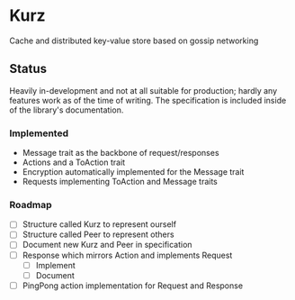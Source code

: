 # Kurz

Cache and distributed key-value store based on gossip networking

## Status

Heavily in-development and not at all suitable for production; hardly any features work as of the time of writing. The specification is included inside of the library's documentation.

### Implemented

- Message trait as the backbone of request/responses
- Actions and a ToAction trait
- Encryption automatically implemented for the Message trait
- Requests implementing ToAction and Message traits

### Roadmap

- [ ] Structure called Kurz to represent ourself
- [ ] Structure called Peer to represent others
- [ ] Document new Kurz and Peer in specification
- [ ] Response which mirrors Action and implements Request
  - [ ] Implement
  - [ ] Document
- [ ] PingPong action implementation for Request and Response

